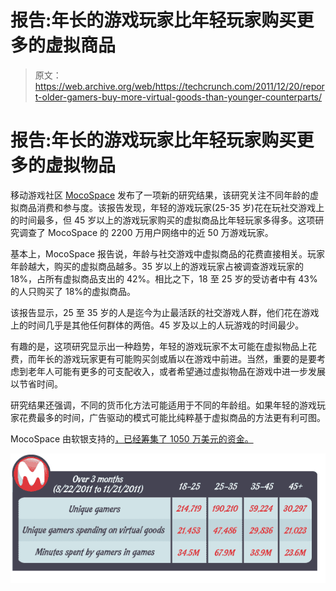# 报告:年长的游戏玩家比年轻玩家购买更多的虚拟商品

> 原文：<https://web.archive.org/web/https://techcrunch.com/2011/12/20/report-older-gamers-buy-more-virtual-goods-than-younger-counterparts/>

# 报告:年长的游戏玩家比年轻玩家购买更多的虚拟物品

移动游戏社区 [MocoSpace](https://web.archive.org/web/20221005194502/http://www.crunchbase.com/company/mocospace) 发布了一项新的研究结果，该研究关注不同年龄的虚拟商品消费和参与度。该报告发现，年轻的游戏玩家(25-35 岁)花在玩社交游戏上的时间最多，但 45 岁以上的游戏玩家购买的虚拟商品比年轻玩家多得多。这项研究调查了 MocoSpace 的 2200 万用户网络中的近 50 万游戏玩家。

基本上，MocoSpace 报告说，年龄与社交游戏中虚拟商品的花费直接相关。玩家年龄越大，购买的虚拟商品越多。35 岁以上的游戏玩家占被调查游戏玩家的 18%，占所有虚拟商品支出的 42%。相比之下，18 至 25 岁的受访者中有 43%的人只购买了 18%的虚拟商品。

该报告显示，25 至 35 岁的人是迄今为止最活跃的社交游戏人群，他们花在游戏上的时间几乎是其他任何群体的两倍。45 岁及以上的人玩游戏的时间最少。

有趣的是，这项研究显示出一种趋势，年轻的游戏玩家不太可能在虚拟物品上花费，而年长的游戏玩家更有可能购买剑或盾以在游戏中前进。当然，重要的是要考虑到老年人可能有更多的可支配收入，或者希望通过虚拟物品在游戏中进一步发展以节省时间。

研究结果还强调，不同的货币化方法可能适用于不同的年龄组。如果年轻的游戏玩家花费最多的时间，广告驱动的模式可能比纯粹基于虚拟商品的方法更有利可图。

MocoSpace 由软银支持的[，已经筹集了 1050 万美元的资金。](https://web.archive.org/web/20221005194502/https://beta.techcrunch.com/2010/09/23/mobile-social-network-mocospace-raises-3-5m-from-softbank-for-gaming-platform/)

![](img/9393113a6c852896f8d86bdf06ac12a0.png)
